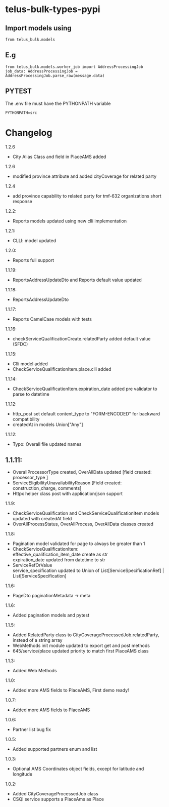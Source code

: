 # telus-bulk-types-pypi

## Import models using

    from telus_bulk.models

## E.g
    from telus_bulk.models.worker_job import AddressProcessingJob
    job_data: AddressProcessingJob = AddressProcessingJob.parse_raw(message.data)

## PYTEST
The .env file must have the PYTHONPATH variable  

    PYTHONPATH=src

# Changelog

1.2.6
- City Alias Class and field in PlaceAMS added

1.2.6
- modified province attribute and added cityCoverage for related party 

1.2.4
- add province capability to related party for tmf-632 organizations short response

1.2.2:
- Reports models updated using new clli implementation

1.2.1:
- CLLI: model updated

1.2.0:
- Reports full support

1.1.19:
- ReportsAddressUpdateDto and Reports default value updated

1.1.18:
- ReportsAddressUpdateDto

1.1.17:
- Reports CamelCase models with tests

1.1.16:
- checkServiceQualificationCreate.relatedParty added default value (SFDC)

1.1.15:
- Clli model added
- CheckServiceQualificationItem.place.clli added 

1.1.14:
- CheckServiceQualificationItem.expiration_date added pre validator to parse to datetime

1.1.12:
- http_post set default content_type to "FORM-ENCODED" for backward compatibility
- createdAt in models Union["Any"]

1.1.12:
- Typo: Overall file updated names

1.1.11:
- 
- OverallProcessorType created, OverAllData updated [field created: processor_type ]
- ServiceEligibilityUnavailabilityReason  [Field created: construction_charge, comments]
- Httpx helper class post with application/json support

1.1.9:
- CheckServiceQualification and CheckServiceQualificationItem models updated with createdAt field
- OverAllProcessStatus, OverAllProcess, OverAllData classes created

1.1.8:
- Pagination model validated for page to always be greater than 1  
- CheckServiceQualificationItem:  
        effective_qualification_item_date  create as str  
        expiration_date updated from datetime to str  
- ServiceRefOrValue  
    service_specification updated to Union of List[ServiceSpecificationRef] | List[ServiceSpecification]

1.1.6:
- PageDto paginationMetadata -> meta

1.1.6:
- Added pagination models and pytest

1.1.5:
- Added RelatedParty class to CityCoverageProcessedJob.relatedParty, instead of a string array
- WebMethods init module updated to export get and post methods
- 645/service/place updated priority to match first PlaceAMS class

1.1.3:
- Added Web Methods

1.1.0:
- Added more AMS fields to PlaceAMS, First demo ready!

1.0.7:
- Added more AMS fields to PlaceAMS

1.0.6:
- Partner list bug fix

1.0.5:
- Added supported partners enum and list  

1.0.3:
- Optional AMS Coordinates object fields, except for latitude and longitude

1.0.2:
- Added CityCoverageProcessedJob class
- CSQI service supports a PlaceAms as Place
